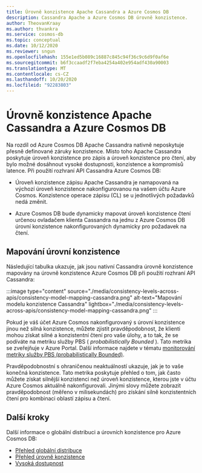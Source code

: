 ```yaml
---
title: Úrovně konzistence Apache Cassandra a Azure Cosmos DB
description: Cassandra Apache a Azure Cosmos DB úrovně konzistence.
author: TheovanKraay
ms.author: thvankra
ms.service: cosmos-db
ms.topic: conceptual
ms.date: 10/12/2020
ms.reviewer: sngun
ms.openlocfilehash: 155e1ed5b089c16887c845c94f36c9c6d9f0af6e
ms.sourcegitcommit: b6f3ccaadf2f7eba4254a402e954adf430a90003
ms.translationtype: MT
ms.contentlocale: cs-CZ
ms.lasthandoff: 10/20/2020
ms.locfileid: "92283803"
---
```

# <a name="apache-cassandra-and-azure-cosmos-db-consistency-levels"></a>Úrovně konzistence Apache Cassandra a Azure Cosmos DB

Na rozdíl od Azure Cosmos DB Apache Cassandra nativně neposkytuje přesně definované záruky konzistence. Místo toho Apache Cassandra poskytuje úroveň konzistence pro zápis a úroveň konzistence pro čtení, aby bylo možné dosáhnout vysoké dostupnosti, konzistence a kompromisů latence. Při použití rozhraní API Cassandra Azure Cosmos DB:

* Úroveň konzistence zápisu Apache Cassandra je namapovaná na výchozí úroveň konzistence nakonfigurovanou na vašem účtu Azure Cosmos. Konzistence operace zápisu (CL) se u jednotlivých požadavků nedá změnit.

* Azure Cosmos DB bude dynamicky mapovat úroveň konzistence čtení určenou ovladačem klienta Cassandra na jednu z Azure Cosmos DB úrovní konzistence nakonfigurovaných dynamicky pro požadavek na čtení.

## <a name="mapping-consistency-levels"></a>Mapování úrovní konzistence

Následující tabulka ukazuje, jak jsou nativní Cassandra úrovně konzistence mapovány na úrovně konzistence Azure Cosmos DB při použití rozhraní API Cassandra:  

:::image type="content" source="./media/consistency-levels-across-apis/consistency-model-mapping-cassandra.png" alt-text="Mapování modelu konzistence Cassandra" lightbox="./media/consistency-levels-across-apis/consistency-model-mapping-cassandra.png" :::

Pokud je váš účet Azure Cosmos nakonfigurovaný s úrovní konzistence jinou než silná konzistence, můžete zjistit pravděpodobnost, že klienti mohou získat silné a konzistentní čtení pro vaše úlohy, a to tak, že se podíváte na metriku služby PBS ( *probabilistically Bounded* ). Tato metrika se zveřejňuje v Azure Portal. Další informace najdete v tématu [monitorování metriky služby PBS (probabilistically Bounded)](how-to-manage-consistency.md#monitor-probabilistically-bounded-staleness-pbs-metric).

Pravděpodobnostní s ohraničenou neaktuálností ukazuje, jak je to vaše konečná konzistence. Tato metrika poskytuje přehled o tom, jak často můžete získat silnější konzistenci než úroveň konzistence, kterou jste v účtu Azure Cosmos aktuálně nakonfigurovali. Jinými slovy můžete zobrazit pravděpodobnost (měřeno v milisekundách) pro získání silně konzistentních čtení pro kombinaci oblastí zápisu a čtení.

## <a name="next-steps"></a>Další kroky

Další informace o globální distribuci a úrovních konzistence pro Azure Cosmos DB:

* [Přehled globální distribuce](distribute-data-globally.md)
* [Přehled úrovně konzistence](consistency-levels.md)
* [Vysoká dostupnost](high-availability.md)
